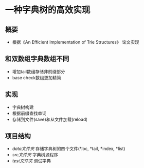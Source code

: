 # 一种字典树的高效实现

## 概要

- 根据《An Efficient Implementation of Trie Structures》 论文实现

## 和双数组字典数组不同
- 增加tail数组存储非前缀部分
- base check数组更加精简

## 实现
- 字典树构建
- 根据前缀查找单词
- 存储到文件(save)和从文件加载(reload)

## 项目结构
- _data文件夹_ 存储字典树的四个文件(*.bc, *tail, *index, *list)
- _src文件夹_ 字典树源程序
- _test文件夹_ 测试字典